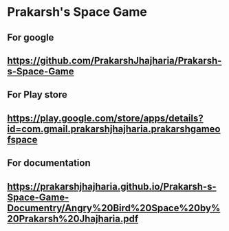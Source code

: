 # Prakarsh's Space Game
## For google
## https://github.com/PrakarshJhajharia/Prakarsh-s-Space-Game
## For Play store
## https://play.google.com/store/apps/details?id=com.gmail.prakarshjhajharia.prakarshgameofspace
## For documentation
## https://prakarshjhajharia.github.io/Prakarsh-s-Space-Game-Documentry/Angry%20Bird%20Space%20by%20Prakarsh%20Jhajharia.pdf
